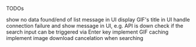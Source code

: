 TODOs

show no data found/end of list message in UI
display GIF's title in UI
handle connection failure and show message in UI, e.g. API is down
check if the search input can be triggered via Enter key
implement GIF caching
implement image download cancelation when searching
